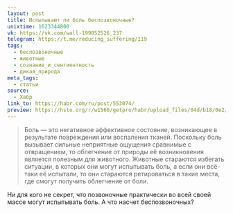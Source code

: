 ```yaml
---
layout: post
title: Испытывают ли боль беспозвоночные?
unixtime: 1623344800
vk: https://vk.com/wall-199052526_237
telegram: https://t.me/reducing_suffering/119
tags:
  - беспозвоночные
  - животные
  - сознание_и_сентиентность
  - дикая_природа
meta_tags:
  - статьи
source:
  - Хабр
link_to: https://habr.com/ru/post/553074/
preview: https://hsto.org/r/w1560/getpro/habr/upload_files/04d/b18/0e2/04db180e206605f5acf89b15a72e2f12.png
---
```

>Боль — это негативное аффективное состояние, возникающее в результате повреждения или воспаления тканей. Поскольку боль вызывает сильные неприятные ощущения сравнимые с отвращением, то облегчение от природы её возникновения является полезным для животного. Животные стараются избегать ситуации, в которых они могут испытывать боль, а если они всё-таки её испытали, то они стараются ретироваться в такие места, где смогут получить облегчение от боли.

Ни для кого не секрет, что позвоночные практически во всей своей массе могут испытывать боль. А что насчет беспозвоночных? 